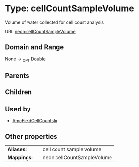 
# Type: cellCountSampleVolume


Volume of water collected for cell count analysis

URI: [neon:cellCountSampleVolume](https://data.neonscience.org/cellCountSampleVolume)


## Domain and Range

None ->  <sub>OPT</sub> [Double](types/Double.md)

## Parents


## Children


## Used by

 * [AmcFieldCellCountsIn](AmcFieldCellCountsIn.md)

## Other properties

|  |  |  |
| --- | --- | --- |
| **Aliases:** | | cell count sample volume |
| **Mappings:** | | neon:cellCountSampleVolume |

